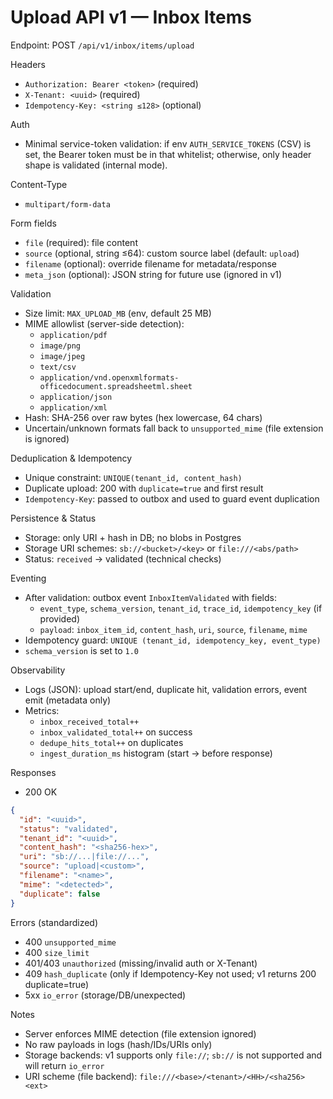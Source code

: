 # Upload API v1 — Inbox Items

Endpoint: POST `/api/v1/inbox/items/upload`

Headers
- `Authorization: Bearer <token>` (required)
- `X-Tenant: <uuid>` (required)
- `Idempotency-Key: <string ≤128>` (optional)

Auth
- Minimal service-token validation: if env `AUTH_SERVICE_TOKENS` (CSV) is set, the Bearer token must be in that whitelist; otherwise, only header shape is validated (internal mode).

Content-Type
- `multipart/form-data`

Form fields
- `file` (required): file content
- `source` (optional, string ≤64): custom source label (default: `upload`)
- `filename` (optional): override filename for metadata/response
- `meta_json` (optional): JSON string for future use (ignored in v1)

Validation
- Size limit: `MAX_UPLOAD_MB` (env, default 25 MB)
- MIME allowlist (server-side detection):
  - `application/pdf`
  - `image/png`
  - `image/jpeg`
  - `text/csv`
  - `application/vnd.openxmlformats-officedocument.spreadsheetml.sheet`
  - `application/json`
  - `application/xml`
- Hash: SHA-256 over raw bytes (hex lowercase, 64 chars)
 - Uncertain/unknown formats fall back to `unsupported_mime` (file extension is ignored)

Deduplication & Idempotency
- Unique constraint: `UNIQUE(tenant_id, content_hash)`
- Duplicate upload: 200 with `duplicate=true` and first result
- `Idempotency-Key`: passed to outbox and used to guard event duplication

Persistence & Status
- Storage: only URI + hash in DB; no blobs in Postgres
- Storage URI schemes: `sb://<bucket>/<key>` or `file:///<abs/path>`
- Status: `received` → validated (technical checks)

Eventing
- After validation: outbox event `InboxItemValidated` with fields:
  - `event_type`, `schema_version`, `tenant_id`, `trace_id`, `idempotency_key` (if provided)
  - `payload`: `inbox_item_id`, `content_hash`, `uri`, `source`, `filename`, `mime`
- Idempotency guard: `UNIQUE (tenant_id, idempotency_key, event_type)`
 - `schema_version` is set to `1.0`

Observability
- Logs (JSON): upload start/end, duplicate hit, validation errors, event emit (metadata only)
- Metrics:
  - `inbox_received_total++`
  - `inbox_validated_total++` on success
  - `dedupe_hits_total++` on duplicates
  - `ingest_duration_ms` histogram (start → before response)

Responses
- 200 OK
```json
{
  "id": "<uuid>",
  "status": "validated",
  "tenant_id": "<uuid>",
  "content_hash": "<sha256-hex>",
  "uri": "sb://...|file://...",
  "source": "upload|<custom>",
  "filename": "<name>",
  "mime": "<detected>",
  "duplicate": false
}
```

Errors (standardized)
- 400 `unsupported_mime`
- 400 `size_limit`
- 401/403 `unauthorized` (missing/invalid auth or X-Tenant)
- 409 `hash_duplicate` (only if Idempotency-Key not used; v1 returns 200 duplicate=true)
- 5xx `io_error` (storage/DB/unexpected)

Notes
- Server enforces MIME detection (file extension ignored)
- No raw payloads in logs (hash/IDs/URIs only)
 - Storage backends: v1 supports only `file://`; `sb://` is not supported and will return `io_error`
 - URI scheme (file backend): `file:///<base>/<tenant>/<HH>/<sha256><ext>`
